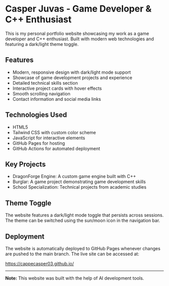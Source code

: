 # Casper Juvas - Game Developer & C++ Enthusiast

This is my personal portfolio website showcasing my work as a game developer and C++ enthusiast. Built with modern web technologies and featuring a dark/light theme toggle.

## Features

- Modern, responsive design with dark/light mode support
- Showcase of game development projects and experience
- Detailed technical skills section
- Interactive project cards with hover effects
- Smooth scrolling navigation
- Contact information and social media links

## Technologies Used

- HTML5
- Tailwind CSS with custom color scheme
- JavaScript for interactive elements
- GitHub Pages for hosting
- GitHub Actions for automated deployment

## Key Projects

- DragonForge Engine: A custom game engine built with C++
- Burglar: A game project demonstrating game development skills
- School Specialization: Technical projects from academic studies

## Theme Toggle

The website features a dark/light mode toggle that persists across sessions. The theme can be switched using the sun/moon icon in the navigation bar.

## Deployment

The website is automatically deployed to GitHub Pages whenever changes are pushed to the main branch. The live site can be accessed at:

https://cappecasper03.github.io/

---

**Note:** This website was built with the help of AI development tools.